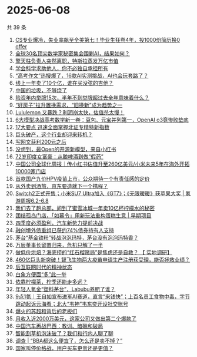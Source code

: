 # 2025-06-08

共 39 条

<!-- BEGIN 36KR -->
<!-- 最后更新时间 2025-06-08 16:30:44 +0800 -->
1. [CS专业爆冷，失业率飙至全美第七！毕业生狂卷4年，投1000份简历换0 offer](https://36kr.com/p/3326229213833476)
1. [全球30名顶尖数学家秘密集会围剿AI，结果如何？](https://36kr.com/p/3326142457113093)
1. [擎天柱负责人突然离职，特斯拉蒸发万亿市值](https://36kr.com/p/3326212051905026)
1. [学会科学求助他人，你不必独自承担所有](https://36kr.com/p/3303883848637190)
1. [“高考作文”热搜爆了，16款AI实测挑战，AI也会玩套路了？](https://36kr.com/p/3326443276036612)
1. [线上一年卖了10个亿，谁在买没弦的吉他？](https://36kr.com/p/3327116268825091)
1. [中国的垃圾，不够烧了](https://36kr.com/p/3324961495738884)
1. [险资年内举牌15次，半年不到举牌超过去全年意味着什么？](https://36kr.com/p/3325971781576199)
1. [“好房子”拉升置换需求，“旧换新”成为趋势之一](https://36kr.com/p/3326255538284809)
1. [Lululemon 又暴跌？利润崩太快，估值杀太慢！](https://36kr.com/p/3326316968438274)
1. [6大模型决战高考数学新一卷：豆包、元宝并列第一，OpenAI o3竟惨败垫底](https://36kr.com/p/3327002259187977)
1. [17大要点   迅速全面掌握北证专精特新指数](https://36kr.com/p/3325960043833608)
1. [巨头破产，这个行业却迎来转机？](https://36kr.com/p/3326214904178951)
1. [写网文获利200元之后](https://36kr.com/p/3326327686048008)
1. [没想到，最Open的开源新模型，来自小红书](https://36kr.com/p/3325904379423233)
1. [72岁印度女富豪：从酿啤酒到做“假药”](https://36kr.com/p/3326038693013767)
1. [中国公司全球化周报｜传小红书估值升至260亿美元/小米未来5年在海外开拓10000家门店](https://36kr.com/p/3325936156305668)
1. [首款国产九价HPV疫苗上市，公众期待一个有责任感的定价](https://36kr.com/p/3326465824221699)
1. [从外卖到酒旅，京东要造就下一个携程？](https://36kr.com/p/3326213737294339)
1. [Switch2正式开售；小米SU7 Ultra加入《GT7》；《无限暖暖》获苹果大奖 | 氪游周报6.2-6.8](https://36kr.com/p/3327445663033856)
1. [我们去了趟总部，问到了蜜雪冰城一年卖10亿杯柠檬水的秘密](https://36kr.com/p/3325762137123330)
1. [团结孤岛门店，「如慕令」用新玩法重构蛋糕生意 | 早期项目](https://36kr.com/p/3325001859508482)
1. [四季度必须盈利，汽车新势力提前决战](https://36kr.com/p/3327137473177864)
1. [融创境外债重组已获约74%债券持有人支持](https://36kr.com/p/3327427573606912)
1. [茅台“基金铁粉”转战泡泡玛特，茅台没有泡泡玛特香？](https://36kr.com/p/3323215912101128)
1. [万辰董事长留置归来，危机只解了一半](https://36kr.com/p/3325825316070916)
1. [做低价烘焙？海底捞的“红石榴赌局”是焦虑还是自救？ 【 实地调研】](https://36kr.com/p/3325795217663234)
1. [460亿巨头新突破！智飞生物两大疫苗申请生产注册获受理，能否拯救业绩？](https://36kr.com/p/3325868239661573)
1. [后互联网时代的精神状态](https://36kr.com/p/3325079848772868)
1. [白象方便面“多”此一举](https://36kr.com/p/3324967283878144)
1. [依靠柠檬茶，柠季还能走多远？](https://36kr.com/p/3325759399601667)
1. [年轻人氪金“塑料茅台”，Labubu养肥了谁？](https://36kr.com/p/3325169117997575)
1. [9点1氪｜王自如宣布进军AI赛道，直言“来钱快”；上百名员工食物中毒，字节跳动起诉云海肴；北大“韦神”韦东奕开设社交账号](https://36kr.com/p/3325686325733633)
1. [爆火的苏超和背后的老板们](https://36kr.com/p/3325120328919300)
1. [月收入近2000万美元，这家公司又做出第二个爆款了](https://36kr.com/p/3325079522798083)
1. [中国汽车再战巴西：教训、暗礁和破局](https://36kr.com/p/3325701286685191)
1. [智能割草机泡沫破了？我们和行内人聊了聊](https://36kr.com/p/3325082596320776)
1. [调查 | “BBA都这么便宜了，怎么还是卖不掉？”](https://36kr.com/p/3325701316979203)
1. [国家叫停价格战，用户买车更贵还是更值？](https://36kr.com/p/3325722057681417)
<!-- END 36KR -->
